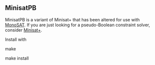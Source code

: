 MinisatPB
---
MinisatPB is a variant of Minisat+ that has been altered for use with [MonoSAT](https://github.com/sambayless/monosat).
If you are just looking for a pseudo-Boolean constraint solver, consider [Minisat+](https://github.com/niklasso/minisatp).

Install with

make

make install
